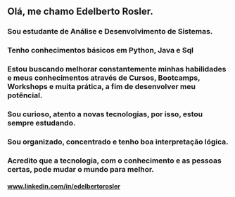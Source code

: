 ## Olá, me chamo Edelberto Rosler.
### Sou estudante de Análise e Desenvolvimento de Sistemas.
### Tenho conhecimentos básicos em Python, Java e Sql
### Estou buscando melhorar constantemente minhas habilidades e meus conhecimentos através de Cursos, Bootcamps, Workshops e muita prática, a fim de desenvolver meu potêncial.
### Sou curioso, atento a novas tecnologias, por isso, estou sempre estudando.
### Sou organizado, concentrado e tenho boa interpretação lógica.
### Acredito que a tecnologia, com o conhecimento e as pessoas certas, pode mudar o mundo para melhor.
#### www.linkedin.com/in/edelbertorosler
